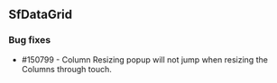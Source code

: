 ## SfDataGrid

### Bug fixes

* \#150799 - Column Resizing popup will not jump when resizing the Columns through touch.